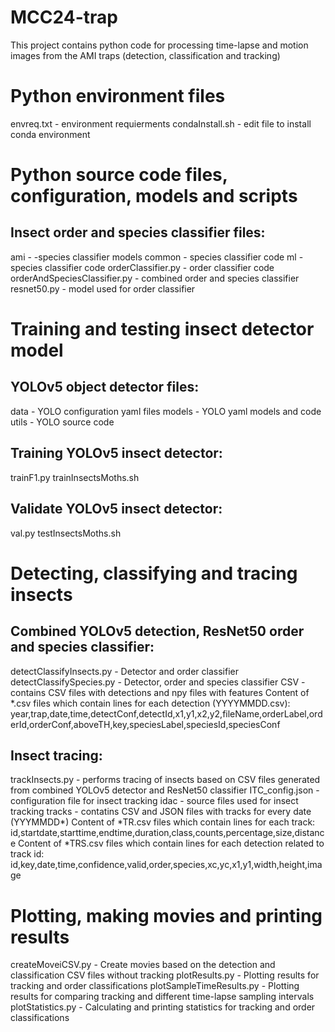 # MCC24-trap
This project contains python code for processing time-lapse and motion images from the AMI traps (detection, classification and tracking)

# Python environment files
envreq.txt - environment requierments
condaInstall.sh - edit file to install conda environment

# Python source code files, configuration, models and scripts

## Insect order and species classifier files:
ami - -species classifier models
common - species classifier code
ml - species classifier code
orderClassifier.py - order classifier code 
orderAndSpeciesClassifier.py - combined order and species classifier
resnet50.py - model used for order classifier 

# Training and testing insect detector model

## YOLOv5 object detector files:
data - YOLO configuration yaml files
models - YOLO yaml models and code
utils - YOLO source code

## Training YOLOv5 insect detector:
trainF1.py
trainInsectsMoths.sh

## Validate YOLOv5 insect detector:
val.py
testInsectsMoths.sh

# Detecting, classifying and tracing insects

## Combined YOLOv5 detection, ResNet50 order and species classifier:
detectClassifyInsects.py - Detector and order classifier
detectClassifySpecies.py - Detector, order and species classifier
CSV - contains CSV files with detections and npy files with features
Content of *.csv files which contain lines for each detection (YYYYMMDD.csv):
	year,trap,date,time,detectConf,detectId,x1,y1,x2,y2,fileName,orderLabel,orderId,orderConf,aboveTH,key,speciesLabel,speciesId,speciesConf

## Insect tracing:
trackInsects.py - performs tracing of insects based on CSV files generated from combined YOLOv5 detector and ResNet50 classifier
ITC_config.json - configuration file for insect tracking
idac - source files used for insect tracking
tracks - contatins CSV and JSON files with tracks for every date (YYYMMDD*)
Content of *TR.csv files which contain lines for each track: 
	id,startdate,starttime,endtime,duration,class,counts,percentage,size,distance
Content of *TRS.csv files which contain lines for each detection related to track id: 
	id,key,date,time,confidence,valid,order,species,xc,yc,x1,y1,width,height,image
 
# Plotting, making movies and printing results
createMoveiCSV.py - Create movies based on the detection and classification CSV files without tracking
plotResults.py - Plotting results for tracking and order classifications
plotSampleTimeResults.py - Plotting results for comparing tracking and different time-lapse sampling intervals
plotStatistics.py - Calculating and printing statistics for tracking and order classifications






